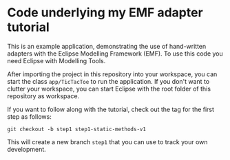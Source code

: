 # Code underlying my EMF adapter tutorial

This is an example application, 
demonstrating the use of hand-written adapters with the Eclipse Modelling Framework (EMF).
To use this code you need Eclipse with Modelling Tools.

After importing the project in this repository into your workspace, 
you can start the class `app/TicTacToe` to run the application.
If you don't want to clutter your workspace,
you can start Eclipse with the root folder of this repository as workspace.

If you want to follow along with the tutorial,
check out the tag for the first step as follows:

    git checkout -b step1 step1-static-methods-v1

This will create a new branch `step1` that you can use to track your own development.
